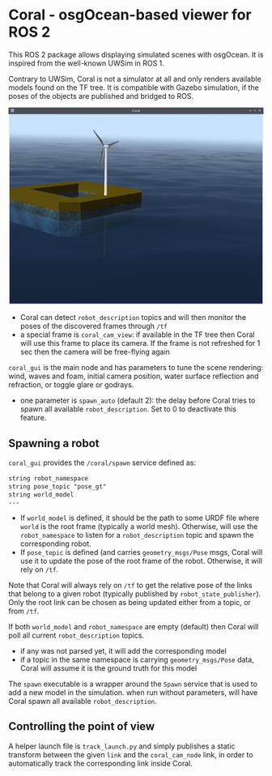 # Coral - osgOcean-based viewer for ROS 2

This ROS 2 package allows displaying simulated scenes with osgOcean. It is inspired from the well-known UWSim in ROS 1.

Contrary to UWSim, Coral is not a simulator at all and only renders available models found on the TF tree. It is compatible with Gazebo simulation, if the poses of the objects are published and bridged to ROS.

![](images/floatgen-bluerov.png)

 - Coral can detect `robot_description` topics and will then monitor the poses of the discovered frames through `/tf`
 - a special frame is `coral_cam_view`: if available in the TF tree then Coral will use this frame to place its camera. If the frame is not refreshed for 1 sec then the camera will be free-flying again

 `coral_gui` is the main node and has parameters to tune the scene rendering: wind, waves and foam, initial camera position, water surface reflection and refraction, or toggle glare or godrays.

 - one parameter is `spawn_auto` (default 2): the delay before Coral tries to spawn all available `robot_description`. Set to 0 to deactivate this feature.

## Spawning a robot

`coral_gui` provides the `/coral/spawn` service defined as:
```
string robot_namespace
string pose_topic "pose_gt"
string world_model
---
```
 - If `world_model` is defined, it should be the path to some URDF file where `world` is the root frame (typically a world mesh).
Otherwise, will use the `robot_namespace` to listen for a `robot_description` topic and spawn the corresponding robot.
- If `pose_topic` is defined (and carries `geometry_msgs/Pose` msgs, Coral will use it to update the pose of the root frame of the robot. Otherwise, it will rely on `/tf`.

Note that Coral will always rely on `/tf` to get the relative pose of the links that belong to a given robot (typically published by `robot_state_publisher`). Only the root link can be chosen as being updated either from a topic, or from `/tf`.

If both `world_model` and `robot_namespace` are empty (default) then Coral will poll all current `robot_description` topics.
 - if any was not parsed yet, it will add the corresponding model
 - if a topic in the same namespace is carrying `geometry_msgs/Pose` data, Coral will assume it is the ground truth for this model

The `spawn` executable is a wrapper around the `Spawn` service that is used to add a new model in the simulation. when run without parameters, will have Coral spawn all available `robot_description`.

## Controlling the point of view

A helper launch file is `track_launch.py` and simply publishes a static transform between the given `link` and the `coral_cam_node` link, in order to automatically track the corresponding link inside Coral.

